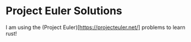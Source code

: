 # Project Euler Solutions

I am using the (Project Euler)[https://projecteuler.net/] problems to learn rust!

